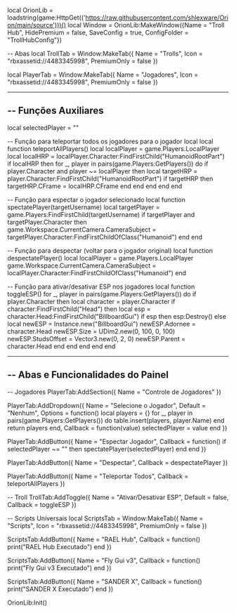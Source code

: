 local OrionLib = loadstring(game:HttpGet(('https://raw.githubusercontent.com/shlexware/Orion/main/source')))()
local Window = OrionLib:MakeWindow({Name = "Troll Hub", HidePremium = false, SaveConfig = true, ConfigFolder = "TrollHubConfig"})

-- Abas
local TrollTab = Window:MakeTab({
    Name = "Trolls",
    Icon = "rbxassetid://4483345998",
    PremiumOnly = false
})

local PlayerTab = Window:MakeTab({
    Name = "Jogadores",
    Icon = "rbxassetid://4483345998",
    PremiumOnly = false
})

-----------------------------------------------------------
-- Funções Auxiliares
-----------------------------------------------------------
local selectedPlayer = ""

-- Função para teleportar todos os jogadores para o jogador local
local function teleportAllPlayers()
    local localPlayer = game.Players.LocalPlayer
    local localHRP = localPlayer.Character:FindFirstChild("HumanoidRootPart")
    if localHRP then
        for _, player in pairs(game.Players:GetPlayers()) do
            if player.Character and player ~= localPlayer then
                local targetHRP = player.Character:FindFirstChild("HumanoidRootPart")
                if targetHRP then
                    targetHRP.CFrame = localHRP.CFrame
                end
            end
        end
    end
end

-- Função para espectar o jogador selecionado
local function spectatePlayer(targetUsername)
    local targetPlayer = game.Players:FindFirstChild(targetUsername)
    if targetPlayer and targetPlayer.Character then
        game.Workspace.CurrentCamera.CameraSubject = targetPlayer.Character:FindFirstChildOfClass("Humanoid")
    end
end

-- Função para despectar (voltar para o jogador original)
local function despectatePlayer()
    local localPlayer = game.Players.LocalPlayer
    game.Workspace.CurrentCamera.CameraSubject = localPlayer.Character:FindFirstChildOfClass("Humanoid")
end

-- Função para ativar/desativar ESP nos jogadores
local function toggleESP()
    for _, player in pairs(game.Players:GetPlayers()) do
        if player.Character then
            local character = player.Character
            if character:FindFirstChild("Head") then
                local esp = character.Head:FindFirstChild("BillboardGui")
                if esp then
                    esp:Destroy()
                else
                    local newESP = Instance.new("BillboardGui")
                    newESP.Adornee = character.Head
                    newESP.Size = UDim2.new(0, 100, 0, 100)
                    newESP.StudsOffset = Vector3.new(0, 2, 0)
                    newESP.Parent = character.Head
                end
            end
        end
    end
end

-----------------------------------------------------------
-- Abas e Funcionalidades do Painel
-----------------------------------------------------------

-- Jogadores
PlayerTab:AddSection({
    Name = "Controle de Jogadores"
})

PlayerTab:AddDropdown({
    Name = "Selecione o Jogador",
    Default = "Nenhum",
    Options = function()
        local players = {}
        for _, player in pairs(game.Players:GetPlayers()) do
            table.insert(players, player.Name)
        end
        return players
    end,
    Callback = function(value) selectedPlayer = value end
})

PlayerTab:AddButton({
    Name = "Espectar Jogador",
    Callback = function() 
        if selectedPlayer ~= "" then 
            spectatePlayer(selectedPlayer) 
        end 
    end
})

PlayerTab:AddButton({
    Name = "Despectar",
    Callback = despectatePlayer
})

PlayerTab:AddButton({
    Name = "Teleportar Todos",
    Callback = teleportAllPlayers
})

-- Troll
TrollTab:AddToggle({
    Name = "Ativar/Desativar ESP",
    Default = false,
    Callback = toggleESP
})

-- Scripts Universais
local ScriptsTab = Window:MakeTab({
    Name = "Scripts",
    Icon = "rbxassetid://4483345998",
    PremiumOnly = false
})

ScriptsTab:AddButton({
    Name = "RAEL Hub",
    Callback = function()
        print("RAEL Hub Executado")
    end
})

ScriptsTab:AddButton({
    Name = "Fly Gui v3",
    Callback = function()
        print("Fly Gui v3 Executado")
    end
})

ScriptsTab:AddButton({
    Name = "SANDER X",
    Callback = function()
        print("SANDER X Executado")
    end
})

OrionLib:Init()
